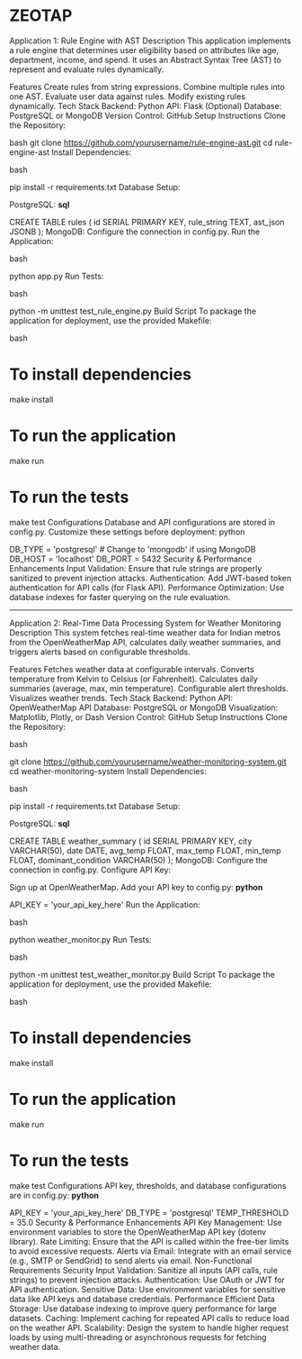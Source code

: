 # ZEOTAP
Application 1: Rule Engine with AST
Description
This application implements a rule engine that determines user eligibility based on attributes like age, department, income, and spend. It uses an Abstract Syntax Tree (AST) to represent and evaluate rules dynamically.

Features
Create rules from string expressions.
Combine multiple rules into one AST.
Evaluate user data against rules.
Modify existing rules dynamically.
Tech Stack
Backend: Python
API: Flask (Optional)
Database: PostgreSQL or MongoDB
Version Control: GitHub
Setup Instructions
Clone the Repository:

bash
git clone https://github.com/yourusername/rule-engine-ast.git
cd rule-engine-ast
Install Dependencies:

bash

pip install -r requirements.txt
Database Setup:

PostgreSQL:
**sql**

CREATE TABLE rules (
    id SERIAL PRIMARY KEY,
    rule_string TEXT,
    ast_json JSONB
);
MongoDB: Configure the connection in config.py.
Run the Application:

bash

python app.py
Run Tests:

bash

python -m unittest test_rule_engine.py
Build Script
To package the application for deployment, use the provided Makefile:

bash

# To install dependencies
make install

# To run the application
make run

# To run the tests
make test
Configurations
Database and API configurations are stored in config.py. Customize these settings before deployment:
python

DB_TYPE = 'postgresql'  # Change to 'mongodb' if using MongoDB
DB_HOST = 'localhost'
DB_PORT = 5432
Security & Performance Enhancements
Input Validation: Ensure that rule strings are properly sanitized to prevent injection attacks.
Authentication: Add JWT-based token authentication for API calls (for Flask API).
Performance Optimization: Use database indexes for faster querying on the rule evaluation.

-------------------------------------------------------------------------------------------------------------------------------------------------------

Application 2: Real-Time Data Processing System for Weather Monitoring
Description
This system fetches real-time weather data for Indian metros from the OpenWeatherMap API, calculates daily weather summaries, and triggers alerts based on configurable thresholds.

Features
Fetches weather data at configurable intervals.
Converts temperature from Kelvin to Celsius (or Fahrenheit).
Calculates daily summaries (average, max, min temperature).
Configurable alert thresholds.
Visualizes weather trends.
Tech Stack
Backend: Python
API: OpenWeatherMap API
Database: PostgreSQL or MongoDB
Visualization: Matplotlib, Plotly, or Dash
Version Control: GitHub
Setup Instructions
Clone the Repository:

bash

git clone https://github.com/yourusername/weather-monitoring-system.git
cd weather-monitoring-system
Install Dependencies:

bash

pip install -r requirements.txt
Database Setup:

PostgreSQL:
**sql**

CREATE TABLE weather_summary (
    id SERIAL PRIMARY KEY,
    city VARCHAR(50),
    date DATE,
    avg_temp FLOAT,
    max_temp FLOAT,
    min_temp FLOAT,
    dominant_condition VARCHAR(50)
);
MongoDB: Configure the connection in config.py.
Configure API Key:

Sign up at OpenWeatherMap.
Add your API key to config.py:
**python**

API_KEY = 'your_api_key_here'
Run the Application:

bash

python weather_monitor.py
Run Tests:

bash

python -m unittest test_weather_monitor.py
Build Script
To package the application for deployment, use the provided Makefile:

bash

# To install dependencies
make install

# To run the application
make run

# To run the tests
make test
Configurations
API key, thresholds, and database configurations are in config.py:
**python**

API_KEY = 'your_api_key_here'
DB_TYPE = 'postgresql'
TEMP_THRESHOLD = 35.0
Security & Performance Enhancements
API Key Management: Use environment variables to store the OpenWeatherMap API key (dotenv library).
Rate Limiting: Ensure that the API is called within the free-tier limits to avoid excessive requests.
Alerts via Email: Integrate with an email service (e.g., SMTP or SendGrid) to send alerts via email.
Non-Functional Requirements
Security
Input Validation: Sanitize all inputs (API calls, rule strings) to prevent injection attacks.
Authentication: Use OAuth or JWT for API authentication.
Sensitive Data: Use environment variables for sensitive data like API keys and database credentials.
Performance
Efficient Data Storage: Use database indexing to improve query performance for large datasets.
Caching: Implement caching for repeated API calls to reduce load on the weather API.
Scalability: Design the system to handle higher request loads by using multi-threading or asynchronous requests for fetching weather data.
